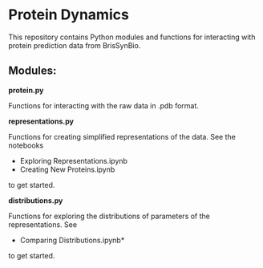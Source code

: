 # Protein Dynamics

This repository contains Python modules and functions for interacting with
protein prediction data from BrisSynBio.

## Modules:

**protein.py**

Functions for interacting with the raw data in .pdb format.

**representations.py**

Functions for creating simplified representations of the data. See the notebooks

* Exploring Representations.ipynb
* Creating New Proteins.ipynb

to get started.

**distributions.py**

Functions for exploring the distributions of parameters of the representations. See

* Comparing Distributions.ipynb*

to get started.
